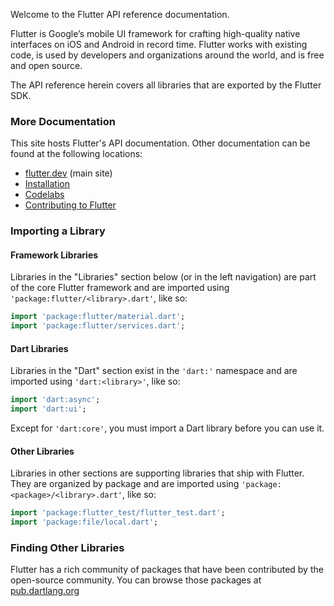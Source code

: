 Welcome to the Flutter API reference documentation.

Flutter is Google’s mobile UI framework for crafting high-quality native
interfaces on iOS and Android in record time. Flutter works with existing code,
is used by developers and organizations around the world, and is free and open
source.

The API reference herein covers all libraries that are exported by the Flutter
SDK.

### More Documentation

This site hosts Flutter's API documentation. Other documentation can be found at
the following locations:

* [flutter.dev](https://flutter.dev) (main site)
* [Installation](https://flutter.dev/docs/get-started/install)
* [Codelabs](https://flutter.dev/docs/codelabs)
* [Contributing to Flutter](https://github.com/flutter/flutter/blob/master/CONTRIBUTING.md)

### Importing a Library

#### Framework Libraries

Libraries in the "Libraries" section below (or in the left navigation) are part
of the core Flutter framework and are imported using
`'package:flutter/<library>.dart'`, like so:

```dart
import 'package:flutter/material.dart';
import 'package:flutter/services.dart';
```

#### Dart Libraries

Libraries in the "Dart" section exist in the `'dart:'` namespace and are imported
using `'dart:<library>'`, like so:

```dart
import 'dart:async';
import 'dart:ui';
```

Except for `'dart:core'`, you must import a Dart library before you can use it.

#### Other Libraries

Libraries in other sections are supporting libraries that ship with Flutter.
They are organized by package and are imported using
`'package:<package>/<library>.dart'`, like so:

```dart
import 'package:flutter_test/flutter_test.dart';
import 'package:file/local.dart';
```

### Finding Other Libraries

Flutter has a rich community of packages that have been contributed by the
open-source community. You can browse those packages at
[pub.dartlang.org](http://pub.dartlang.org/flutter)
